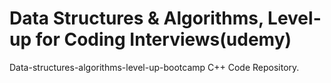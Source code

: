 # Data Structures & Algorithms, Level-up for Coding Interviews(udemy)

Data-structures-algorithms-level-up-bootcamp
C++ Code Repository.
